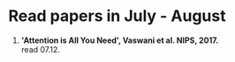 
Read papers in July - August
============
	
1. <b>'Attention is All You Need', Vaswani et al. NIPS, 2017. </b></br>
	read 07.12. 
	
	
	
